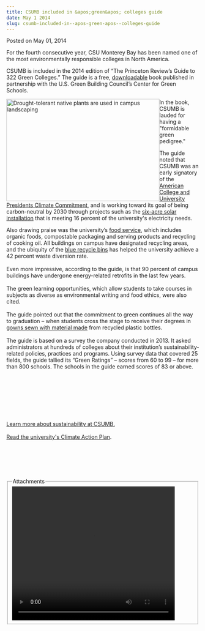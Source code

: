 ```yaml
---
title: CSUMB included in &apos;green&apos; colleges guide
date: May 1 2014
slug: csumb-included-in--apos-green-apos--colleges-guide
---
```





<span class="date">Posted on May 01, 2014    </span>
<p>For the fourth consecutive year, CSU Monterey Bay has been named
one of the most environmentally responsible colleges in North
America.</p>
<p>CSUMB is included in the 2014 edition of &#x201C;The Princeton Review&#x2019;s
Guide to 322 Green Colleges.&#x201D; The guide is a free, <a href="http://www.princetonreview.com/green-guide.aspx" rel="nofollow">downloadable</a> book published in partnership with the
U.S. Green Building Council&#x2019;s Center for Green Schools.</p>
<p><img alt="Drought-tolerant native plants are used in campus landscaping" src="http://news.csumb.edu/sites/default/files/65/attachments/news/images/wildflowers_on_campus.jpg" style="float:left; width:400px; height:267px"/></p>
<p>In the book, CSUMB is lauded for having a &quot;formidable green
pedigree.&quot;</p>
<p>The guide noted that CSUMB was an early signatory of the
<a href="http://www.presidentsclimatecommitment.org/about/commitment" rel="nofollow">American College and University Presidents Climate
Commitment</a>, and is working toward its goal of being
carbon-neutral by 2030 through projects such as the <a href="http://sustainability.csumb.edu/energy" rel="nofollow">six-acre
solar installation</a> that is meeting 16 percent of the
university&apos;s electricity needs.</p>
<p>Also drawing praise was the university&#x2019;s <a href="http://sustainability.csumb.edu/food-0" rel="nofollow">food
service</a>, which includes organic foods, compostable packaging
and serving products and recycling of cooking oil. All buildings on
campus have designated recycling areas, and the ubiquity of the
<a href="http://sustainability.csumb.edu/waste-and-recycling" rel="nofollow">blue recycle bins</a> has helped the university achieve
a 42 percent waste diversion rate.<br>
<br>
Even more impressive, according to the guide, is that 90 percent of
campus buildings have undergone energy-related retrofits in the
last few years.<br>
<br>
The green learning opportunities, which allow students to take
courses in subjects as diverse as environmental writing and food
ethics, were also cited.<br>
<br>
The guide pointed out that the commitment to green continues all
the way to graduation &#x2013; when students cross the stage to receive
their degrees in <a href="../../../2013/may/10/gowns-gone-green.html" rel="nofollow">gowns
sewn with material made</a> from recycled plastic bottles.<br>
<br>
The guide is based on a survey the company conducted in 2013. It
asked administrators at hundreds of colleges about their
institution&#x2019;s sustainability-related policies, practices and
programs. Using survey data that covered 25 fields, the guide
tallied its &#x201C;Green Ratings&#x201D; &#x2013; scores from 60 to 99 &#x2013; for more than
800 schools. The schools in the guide earned scores of 83 or
above.</br></br></br></br></br></br></br></br></p>
<p><a href="http://sustainability.csumb.edu" rel="nofollow">Learn
more about sustainability at CSUMB.</a><br>
<br>
<a href="https://docs.google.com/a/csumb.edu/file/d/0B4wzEOCjqf0cT0pKeS1ZRHB0UUU/edit" rel="nofollow">Read the university&apos;s Climate Action Plan</a>.<br>
<br>
&#xA0;</br></br></br></br></p>
<fieldset class="fieldgroup group-attachments">
<legend>Attachments</legend>
<div class="field field-type-emvideo field-field-attach-video">
<div class="field-items">
<div class="field-item odd">
<div class="emvideo emvideo-video emvideo-youtube">
<div class="emfield-emvideo emfield-emvideo-youtube">
<div id="emvideo-youtube-flash-wrapper-1">
<!--<object type="application/x-shockwave-flash" height="350" width="425" data="http://www.youtube.com/v/rjhpVNZADtY&amp;rel=0&amp;enablejsapi=1&amp;playerapiid=ytplayer&amp;fs=1" id="emvideo-youtube-flash-1">
          <param name="movie" value="http://www.youtube.com/v/rjhpVNZADtY&amp;rel=0&amp;enablejsapi=1&amp;playerapiid=ytplayer&amp;fs=1" />
          <param name="allowScriptAccess" value="sameDomain"/>
          <param name="quality" value="best"/>
          <param name="allowFullScreen" value="true"/>
          <param name="bgcolor" value="#FFFFFF"/>
          <param name="scale" value="noScale"/>
          <param name="salign" value="TL"/>
          <param name="FlashVars" value="playerMode=embedded" />
          <param name="wmode" value="transparent" />
        </object>-->
<video controls="" width="425" height="350">
<source src="http://r12---sn-o097zne6.googlevideo.com/videoplayback?sver=3&amp;ip=198.189.249.65&amp;ipbits=0&amp;mm=31&amp;itag=18&amp;expire=1422341966&amp;mt=1422320329&amp;fexp=900718,907263,916104,923368,927622,929821,930676,936121,9406392,941004,943917,947225,948124,952302,952605,952901,955301,957103,957105,957201,959701&amp;sparams=dur,id,initcwndbps,ip,ipbits,itag,mm,ms,mv,pl,ratebypass,source,upn,expire&amp;upn=oQ3e1Mb2PQA&amp;pl=23&amp;id=o-AD_-ok87O_-hgL4xrfprBteLMJzjsVc9wF1g_SjPduhW&amp;initcwndbps=4063750&amp;dur=25.890&amp;key=yt5&amp;signature=BEECF63E7D34C5C4FB402FAC5BE22DA38367D738.A92609199579DD9C85F1580BD5BF9A08333C1D40&amp;ms=au&amp;mv=m&amp;source=youtube&amp;ratebypass=yes&amp;name=rjhpVNZADtY" type="video/mp4"/></video></div>
</div>
</div>
</div>
</div>
</div>
</fieldset>





